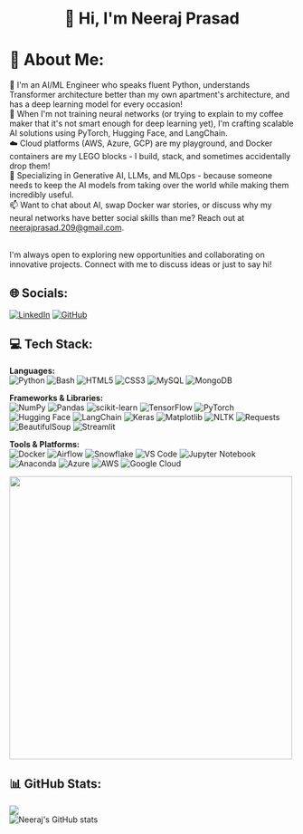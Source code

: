 <readme>
<h1 align="center">👋 Hi, I'm Neeraj Prasad <br></h1>

<h1>💫 About Me: <br></h1>
<p>
🤖 I'm an AI/ML Engineer who speaks fluent Python, understands Transformer architecture better than my own apartment's architecture, and has a deep learning model for every occasion!<br>
🧠 When I'm not training neural networks (or trying to explain to my coffee maker that it's not smart enough for deep learning yet), I'm crafting scalable AI solutions using PyTorch, Hugging Face, and LangChain.<br>
☁️ Cloud platforms (AWS, Azure, GCP) are my playground, and Docker containers are my LEGO blocks - I build, stack, and sometimes accidentally drop them!<br>
🎯 Specializing in Generative AI, LLMs, and MLOps - because someone needs to keep the AI models from taking over the world while making them incredibly useful.<br>
📫 Want to chat about AI, swap Docker war stories, or discuss why my neural networks have better social skills than me? Reach out at <a href="mailto:neerajprasad.209@gmail.com">neerajprasad.209@gmail.com</a>.<br>
</p>
<br>
I'm always open to exploring new opportunities and collaborating on innovative projects. Connect with me to discuss ideas or just to say hi!
<br>

## 🌐 Socials:
[![LinkedIn](https://img.shields.io/badge/LinkedIn-%230077B5.svg?style=for-the-badge&logo=linkedin&logoColor=white)](https://www.linkedin.com/in/neeraj-prasad-86a89b202/) [![GitHub](https://img.shields.io/badge/GitHub-%23121011.svg?style=for-the-badge&logo=github&logoColor=white)](https://github.com/neerajprasad209)

<!-- <img align="right" alt="GIF" src="https://raw.githubusercontent.com/kritikseth/kritikseth/master/assets/images/codegif.gif" width="280" height="264" /><br/> -->

## 💻 Tech Stack:

**Languages:**  
![Python](https://img.shields.io/badge/Python-3670A0?style=for-the-badge&logo=python&logoColor=ffdd54) ![Bash](https://img.shields.io/badge/Bash-4EAA25?style=for-the-badge&logo=gnu-bash&logoColor=white)  ![HTML5](https://img.shields.io/badge/HTML5-%23E34F26.svg?style=for-the-badge&logo=html5&logoColor=white)  ![CSS3](https://img.shields.io/badge/CSS3-264de4?style=for-the-badge&logo=css3&logoColor=white)  ![MySQL](https://img.shields.io/badge/MySQL-%2300f.svg?style=for-the-badge&logo=mysql&logoColor=white)  ![MongoDB](https://img.shields.io/badge/MongoDB-4ea94b?style=for-the-badge&logo=mongodb&logoColor=white)  

**Frameworks & Libraries:**  
![NumPy](https://img.shields.io/badge/NumPy-013243?style=for-the-badge&logo=numpy&logoColor=white) ![Pandas](https://img.shields.io/badge/Pandas-150458?style=for-the-badge&logo=pandas&logoColor=white)  ![scikit-learn](https://img.shields.io/badge/scikit--learn-F7931E?style=for-the-badge&logo=scikit-learn&logoColor=white)  ![TensorFlow](https://img.shields.io/badge/TensorFlow-FF6F00?style=for-the-badge&logo=tensorflow&logoColor=white)  ![PyTorch](https://img.shields.io/badge/PyTorch-EE4C2C?style=for-the-badge&logo=pytorch&logoColor=white)  ![Hugging Face](https://img.shields.io/badge/HuggingFace-2C2D2E?style=for-the-badge&logo=huggingface&logoColor=white) ![LangChain](https://img.shields.io/badge/LangChain-000000?style=for-the-badge&logo=python&logoColor=white) ![Keras](https://img.shields.io/badge/Keras-D00000?style=for-the-badge&logo=keras&logoColor=white)  ![Matplotlib](https://img.shields.io/badge/Matplotlib-11557C?style=for-the-badge&logo=matplotlib&logoColor=white)  ![NLTK](https://img.shields.io/badge/NLTK-231F20?style=for-the-badge&logo=python&logoColor=white)  ![Requests](https://img.shields.io/badge/Requests-2CA5E0?style=for-the-badge&logo=python&logoColor=white)  ![BeautifulSoup](https://img.shields.io/badge/BeautifulSoup-43B02A?style=for-the-badge&logo=python&logoColor=white)  ![Streamlit](https://img.shields.io/badge/Streamlit-FF4B4B?style=for-the-badge&logo=streamlit&logoColor=white)  

**Tools & Platforms:**  
![Docker](https://img.shields.io/badge/Docker-2496ED?style=for-the-badge&logo=docker&logoColor=white)  ![Airflow](https://img.shields.io/badge/Airflow-017CEE?style=for-the-badge&logo=apache-airflow&logoColor=white)  ![Snowflake](https://img.shields.io/badge/Snowflake-00ACEE?style=for-the-badge&logo=snowflake&logoColor=white)  ![VS Code](https://img.shields.io/badge/VS%20Code-007ACC?style=for-the-badge&logo=visual-studio-code&logoColor=white)  ![Jupyter Notebook](https://img.shields.io/badge/Jupyter-F37626?style=for-the-badge&logo=jupyter&logoColor=white)  ![Anaconda](https://img.shields.io/badge/Anaconda-44A833?style=for-the-badge&logo=anaconda&logoColor=white)  ![Azure](https://img.shields.io/badge/Azure-0078D4?style=for-the-badge&logo=microsoft-azure&logoColor=white)  ![AWS](https://img.shields.io/badge/AWS-232F3E?style=for-the-badge&logo=amazon-aws&logoColor=white)  ![Google Cloud](https://img.shields.io/badge/Google%20Cloud-4285F4?style=for-the-badge&logo=google-cloud&logoColor=white)

<img src="https://user-images.githubusercontent.com/74038190/229223263-cf2e4b07-2615-4f87-9c38-e37600f8381a.gif" width="500">

## 📊 GitHub Stats:
![](https://github-readme-stats.vercel.app/api/top-langs/?username=neerajprasad209&theme=github_dark&hide_border=false&include_all_commits=true&count_private=true&layout=compact)<br> ![Neeraj's GitHub stats](https://github-readme-stats.vercel.app/api?username=neerajprasad209&theme=github_dark&show_icons=true)<br/>
</readme>